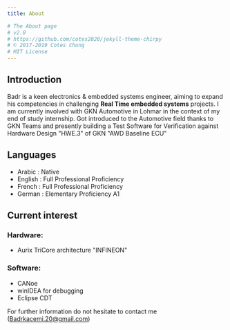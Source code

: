 ```yaml
---
title: About

# The About page
# v2.0
# https://github.com/cotes2020/jekyll-theme-chirpy
# © 2017-2019 Cotes Chung
# MIT License
---
```

## Introduction

Badr is a keen electronics & embedded systems engineer, aiming to expand his competencies in challenging **Real Time embedded systems** projects.
I am currently involved with GKN Automotive in Lohmar in the context of my end of study internship.
Got introduced to the Automotive field thanks to GKN Teams and presently building a Test Software for Verification against Hardware Design "HWE.3" of GKN "AWD Baseline ECU"

 
## Languages

- Arabic : Native
- English : Full Professional Proficiency
- French : Full Professional Proficiency
- German : Elementary Proficiency A1

## Current interest
### Hardware: 
- Aurix TriCore architecture "INFINEON"

### Software: 
- CANoe
- winIDEA for debugging
- Eclipse CDT


For further information do not hesitate to contact me (Badrkacemi.20@gmail.com)
